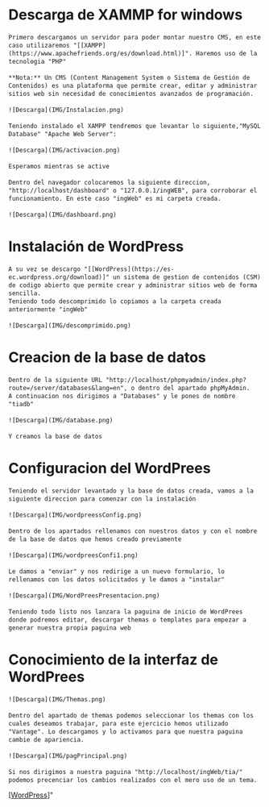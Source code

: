 # Descarga de XAMMP for windows
    Primero descargamos un servidor para poder montar nuestro CMS, en este caso utilizaremos "[[XAMPP](https://www.apachefriends.org/es/download.html)]". Haremos uso de la tecnologia "PHP"

    **Nota:** Un CMS (Content Management System o Sistema de Gestión de Contenidos) es una plataforma que permite crear, editar y administrar sitios web sin necesidad de conocimientos avanzados de programación.

    ![Descarga](IMG/Instalacion.png)
    
    Teniendo instalado el XAMPP tendremos que levantar lo siguiente,"MySQL Database" "Apache Web Server":
    
    ![Descarga](IMG/activacion.png)
    
    Esperamos mientras se active

    Dentro del navegador colocaremos la siguiente direccion, "http://localhost/dashboard" o "127.0.0.1/ingWEB", para corroborar el funcionamiento. En este caso "ingWeb" es mi carpeta creada.

    ![Descarga](IMG/dashboard.png)


# Instalación de WordPress
    A su vez se descargo "[[WordPress](https://es-ec.wordpress.org/download)]" un sistema de gestion de contenidos (CSM) de codigo abierto que permite crear y administrar sitios web de forma sencilla.
    Teniendo todo descomprimido lo copiamos a la carpeta creada anteriormente "ingWeb"

    ![Descarga](IMG/descomprimido.png)

# Creacion de la base de datos
    Dentro de la siguiente URL "http://localhost/phpmyadmin/index.php?route=/server/databases&lang=en", o dentro del apartado phpMyAdmin.
    A continuacion nos dirigimos a "Databases" y le pones de nombre "tiadb"

    ![Descarga](IMG/database.png)

    Y creamos la base de datos

# Configuracion del WordPrees
    Teniendo el servidor levantado y la base de datos creada, vamos a la siguiente direccion para comenzar con la instalación 

    ![Descarga](IMG/wordpreessConfig.png)

    Dentro de los apartados rellenamos con nuestros datos y con el nombre de la base de datos que hemos creado previamente

    ![Descarga](IMG/wordpreesConfi1.png)

    Le damos a "enviar" y nos redirige a un nuevo formulario, lo rellenamos con los datos solicitados y le damos a "instalar"

    ![Descarga](IMG/WordPreesPresentacion.png)

    Teniendo todo listo nos lanzara la paguina de inicio de WordPrees donde podremos editar, descargar themas o templates para empezar a generar nuestra propia paguina web

# Conocimiento de la interfaz de WordPrees

    ![Descarga](IMG/Themas.png)

    Dentro del apartado de themas podemos seleccionar los themas con los cuales deseamos trabajar, para este ejercicio hemos utilizado "Vantage". Lo descargamos y lo activamos para que nuestra paguina cambie de apariencia.

    ![Descarga](IMG/pagPrincipal.png)
    
    Si nos dirigimos a nuestra paguina "http://localhost/ingWeb/tia/" podemos precenciar los cambios realizados con el mero uso de un tema.




[[WordPress](https://es-ec.wordpress.org/download)]"

    
